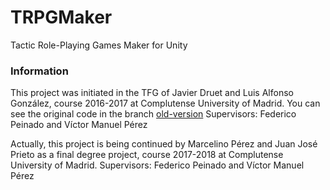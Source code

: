 # TRPGMaker
Tactic Role-Playing Games Maker for Unity

### Information
This project was initiated in the TFG of Javier Druet and Luis Alfonso González, course 2016-2017 at Complutense University of Madrid. You can see the original code in the branch [old-version](https://github.com/Narratech/TRPGMaker/tree/old-version) 
Supervisors: Federico Peinado and Víctor Manuel Pérez

Actually, this project is being continued by Marcelino Pérez and Juan José Prieto as a final degree project, course 2017-2018 at Complutense University of Madrid.
Supervisors: Federico Peinado and Víctor Manuel Pérez
